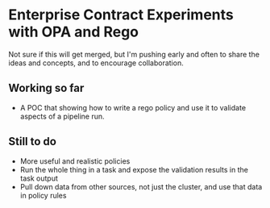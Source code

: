 Enterprise Contract Experiments with OPA and Rego
=================================================

Not sure if this will get merged, but I'm pushing early and often to share the
ideas and concepts, and to encourage collaboration.

Working so far
--------------

* A POC that showing how to write a rego policy and use it to validate
  aspects of a pipeline run.

Still to do
-----------

* More useful and realistic policies
* Run the whole thing in a task and expose the validation results in the task output
* Pull down data from other sources, not just the cluster, and use that data in
  policy rules
